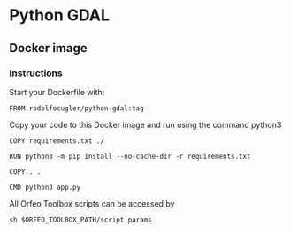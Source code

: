 # Python GDAL

## Docker image

### Instructions

Start your Dockerfile with:

`FROM rodolfocugler/python-gdal:tag`

Copy your code to this Docker image and run using the command python3

```
COPY requirements.txt ./

RUN python3 -m pip install --no-cache-dir -r requirements.txt

COPY . .

CMD python3 app.py
```

All Orfeo Toolbox scripts can be accessed by

```
sh $ORFEO_TOOLBOX_PATH/script params
```